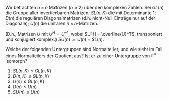 Wir betrachten $n \times n$ Matrizen $(n \geq 2)$ über den komplexen Zahlen. Sei $GL(n)$ die Gruppe aller invertierbaren Matrizen; $SL(n, K)$ die mit Determinante 1; $D(n)$ die regulären Diagonalmatrizen (d.h. nicht-Null Einträge nur auf der Diagonale); $U(n)$ die unitären $n \times n$-Matrizen. 

(D.h., Matrizen $U$ mit $U^H = U^{-1}$, wobei $U^H = \overline{U}^T$, transponiert und konjugiert komplex.) $SU(n) := U(n) \cap SL(n)$.

Welche der folgenden Untergruppen sind Normalteiler, und wie sieht im Fall eines Normalteilers der Quotient aus? Ist er zu einer Untergruppe von $\mathbb{C}^{\times}$ isomorph?

1. $SL(n, K) \leq GL(n, K)$
2. $D(n, K) \leq GL(n, K)$
3. $U(n) \leq GL(n, K)$
4. $D(n) \leq U(n)$
5. $SU(n) \leq U(n)$